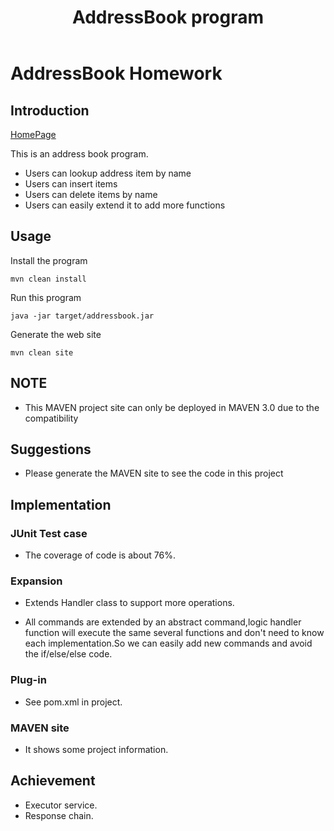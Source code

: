 ﻿---
layout: post
title: AddressBook program
---

# AddressBook Homework #

## Introduction ##

[HomePage](https://github.com/xchexin/addressbook)

This is an address book program.


* Users can lookup address item by name
* Users can insert items
* Users can delete items by name
* Users can easily extend it to add more functions

## Usage ##

Install the program

    mvn clean install
    
Run this program

    java -jar target/addressbook.jar
    
Generate the web site

    mvn clean site
    
## NOTE ##

* This MAVEN project site can only be deployed in MAVEN 3.0 due to the compatibility

## Suggestions ##

* Please generate the MAVEN site to see the code in this project

## Implementation ##

### JUnit Test case ###

* The coverage of code is about 76%.

### Expansion ###

* Extends Handler class to support more operations.

* All commands are extended by an abstract command,logic handler function will execute the same several functions and don't need to know each implementation.So we can easily add new commands and avoid the if/else/else code.

### Plug-in ###

* See pom.xml in project.

### MAVEN site ###

* It shows some project information.

## Achievement ##

* Executor service.
* Response chain.









